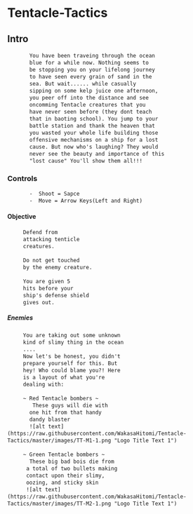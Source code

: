 # Tentacle-Tactics
## Intro
           You have been traveing through the ocean
           blue for a while now. Nothing seems to 
           be stopping you on your lifelong journey
           to have seen every grain of sand in the
           sea. But wait...... while casually 
           sipping on some kelp juice one afternoon,
           you peer off into the distance and see 
           oncomming Tentacle creatures that you 
           have never seen before (they dont teach
           that in baoting school). You jump to your
           battle station and thank the heaven that 
           you wasted your whole life building those
           offensive mechanisms on a ship for a lost
           cause. But now who's laughing? They would
           never see the beauty and importance of this
           "lost cause" You'll show them all!!!
           
###  Controls
           -  Shoot = Sapce
           -  Move = Arrow Keys(Left and Right)
           
           
        
#### Objective
         Defend from
         attacking tenticle 
         creatures.
         
         Do not get touched
         by the enemy creature.
         
         You are given 5 
         hits before your 
         ship's defense shield
         gives out.
         
##### Enemies
         You are taking out some unknown
         kind of slimy thing in the ocean
         .... 
         Now let's be honest, you didn't
         prepare yourself for this. But 
         hey! Who could blame you?! Here
         is a layout of what you're
         dealing with:
         
         ~ Red Tentacle bombers ~
            These guys will die with
           one hit from that handy 
           dandy blaster
           ![alt text](https://raw.githubusercontent.com/WakasaHitomi/Tentacle-Tactics/master/images/TT-M1-1.png "Logo Title Text 1")
           
         ~ Green Tentacle bombers ~
           These big bad bois die from
          a total of two bullets making
          contact upon their slimy, 
          oozing, and sticky skin
          ![alt text](https://raw.githubusercontent.com/WakasaHitomi/Tentacle-Tactics/master/images/TT-M2-1.png "Logo Title Text 1")
